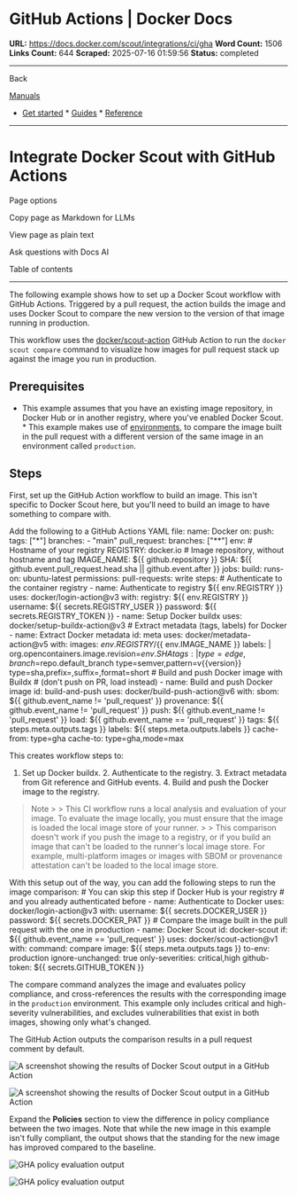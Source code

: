 # GitHub Actions | Docker Docs

**URL:** https://docs.docker.com/scout/integrations/ci/gha
**Word Count:** 1506
**Links Count:** 644
**Scraped:** 2025-07-16 01:59:56
**Status:** completed

---

Back

[Manuals](https://docs.docker.com/manuals/)

  * [Get started](https://docs.docker.com/get-started/)   * [Guides](https://docs.docker.com/guides/)   * [Reference](https://docs.docker.com/reference/)

* * *

# Integrate Docker Scout with GitHub Actions

Page options

Copy page as Markdown for LLMs

View page as plain text

Ask questions with Docs AI

Table of contents

* * *

The following example shows how to set up a Docker Scout workflow with GitHub Actions. Triggered by a pull request, the action builds the image and uses Docker Scout to compare the new version to the version of that image running in production.

This workflow uses the [docker/scout-action](https://github.com/docker/scout-action) GitHub Action to run the `docker scout compare` command to visualize how images for pull request stack up against the image you run in production.

## Prerequisites

  * This example assumes that you have an existing image repository, in Docker Hub or in another registry, where you've enabled Docker Scout.   * This example makes use of [environments](https://docs.docker.com/scout/integrations/environment/), to compare the image built in the pull request with a different version of the same image in an environment called `production`.

## Steps

First, set up the GitHub Action workflow to build an image. This isn't specific to Docker Scout here, but you'll need to build an image to have something to compare with.

Add the following to a GitHub Actions YAML file:               name: Docker          on:       push:         tags: ["*"]         branches:           - "main"       pull_request:         branches: ["**"]          env:       # Hostname of your registry       REGISTRY: docker.io       # Image repository, without hostname and tag       IMAGE_NAME: ${{ github.repository }}       SHA: ${{ github.event.pull_request.head.sha || github.event.after }}          jobs:       build:         runs-on: ubuntu-latest         permissions:           pull-requests: write              steps:           # Authenticate to the container registry           - name: Authenticate to registry ${{ env.REGISTRY }}             uses: docker/login-action@v3             with:               registry: ${{ env.REGISTRY }}               username: ${{ secrets.REGISTRY_USER }}               password: ${{ secrets.REGISTRY_TOKEN }}                      - name: Setup Docker buildx             uses: docker/setup-buildx-action@v3                # Extract metadata (tags, labels) for Docker           - name: Extract Docker metadata             id: meta             uses: docker/metadata-action@v5             with:               images: ${{ env.REGISTRY }}/${{ env.IMAGE_NAME }}               labels: |                 org.opencontainers.image.revision=${{ env.SHA }}               tags: |                 type=edge,branch=$repo.default_branch                 type=semver,pattern=v{{version}}                 type=sha,prefix=,suffix=,format=short                # Build and push Docker image with Buildx           # (don't push on PR, load instead)           - name: Build and push Docker image             id: build-and-push             uses: docker/build-push-action@v6             with:               sbom: ${{ github.event_name != 'pull_request' }}               provenance: ${{ github.event_name != 'pull_request' }}               push: ${{ github.event_name != 'pull_request' }}               load: ${{ github.event_name == 'pull_request' }}               tags: ${{ steps.meta.outputs.tags }}               labels: ${{ steps.meta.outputs.labels }}               cache-from: type=gha               cache-to: type=gha,mode=max

This creates workflow steps to:

  1. Set up Docker buildx.   2. Authenticate to the registry.   3. Extract metadata from Git reference and GitHub events.   4. Build and push the Docker image to the registry.

> Note >  > This CI workflow runs a local analysis and evaluation of your image. To evaluate the image locally, you must ensure that the image is loaded the local image store of your runner. >  > This comparison doesn't work if you push the image to a registry, or if you build an image that can't be loaded to the runner's local image store. For example, multi-platform images or images with SBOM or provenance attestation can't be loaded to the local image store.

With this setup out of the way, you can add the following steps to run the image comparison:                     # You can skip this step if Docker Hub is your registry           # and you already authenticated before           - name: Authenticate to Docker             uses: docker/login-action@v3             with:               username: ${{ secrets.DOCKER_USER }}               password: ${{ secrets.DOCKER_PAT }}                # Compare the image built in the pull request with the one in production           - name: Docker Scout             id: docker-scout             if: ${{ github.event_name == 'pull_request' }}             uses: docker/scout-action@v1             with:               command: compare               image: ${{ steps.meta.outputs.tags }}               to-env: production               ignore-unchanged: true               only-severities: critical,high               github-token: ${{ secrets.GITHUB_TOKEN }}

The compare command analyzes the image and evaluates policy compliance, and cross-references the results with the corresponding image in the `production` environment. This example only includes critical and high-severity vulnerabilities, and excludes vulnerabilities that exist in both images, showing only what's changed.

The GitHub Action outputs the comparison results in a pull request comment by default.

![A screenshot showing the results of Docker Scout output in a GitHub Action](https://docs.docker.com/scout/images/gha-output.webp)

![A screenshot showing the results of Docker Scout output in a GitHub Action](https://docs.docker.com/scout/images/gha-output.webp)

Expand the **Policies** section to view the difference in policy compliance between the two images. Note that while the new image in this example isn't fully compliant, the output shows that the standing for the new image has improved compared to the baseline.

![GHA policy evaluation output](https://docs.docker.com/scout/images/gha-policy-eval.webp)

![GHA policy evaluation output](https://docs.docker.com/scout/images/gha-policy-eval.webp)